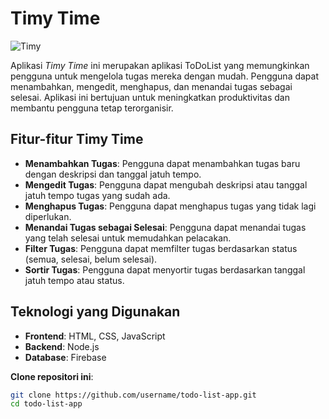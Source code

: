# Timy Time
![Timy](../assets/timy1.png)  

Aplikasi *Timy Time* ini merupakan aplikasi ToDoList yang memungkinkan pengguna untuk mengelola tugas mereka dengan mudah. Pengguna dapat menambahkan, mengedit, menghapus, dan menandai tugas sebagai selesai. Aplikasi ini bertujuan untuk meningkatkan produktivitas dan membantu pengguna tetap terorganisir.

## Fitur-fitur Timy Time

- **Menambahkan Tugas**: Pengguna dapat menambahkan tugas baru dengan deskripsi dan tanggal jatuh tempo.
- **Mengedit Tugas**: Pengguna dapat mengubah deskripsi atau tanggal jatuh tempo tugas yang sudah ada.
- **Menghapus Tugas**: Pengguna dapat menghapus tugas yang tidak lagi diperlukan.
- **Menandai Tugas sebagai Selesai**: Pengguna dapat menandai tugas yang telah selesai untuk memudahkan pelacakan.
- **Filter Tugas**: Pengguna dapat memfilter tugas berdasarkan status (semua, selesai, belum selesai).
- **Sortir Tugas**: Pengguna dapat menyortir tugas berdasarkan tanggal jatuh tempo atau status.

## Teknologi yang Digunakan

- **Frontend**: HTML, CSS, JavaScript
- **Backend**: Node.js
- **Database**: Firebase


**Clone repositori ini**:

   ```bash
   git clone https://github.com/username/todo-list-app.git
   cd todo-list-app
